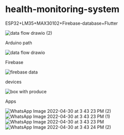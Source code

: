 # health-monitoring-system
ESP32+LM35+MAX30102+Firebase-database+Flutter

![data flow drawio (2)](https://user-images.githubusercontent.com/72807493/183589016-bedf411c-9ad0-483f-a516-dde9e8345550.png)

Arduino path

![data flow drawio](https://user-images.githubusercontent.com/72807493/183588981-30bb1f7e-2651-4ee0-878f-d76771c2bb2b.png)

Firebase

![firebase data](https://user-images.githubusercontent.com/72807493/183590847-b7b3f3b1-3159-468c-921e-fc305cd007c8.png)

devices

![box with produce](https://user-images.githubusercontent.com/72807493/183590740-ee8902e8-6292-46db-b626-3f60d7d2c1bf.jpg)

Apps

![WhatsApp Image 2022-04-30 at 3 43 23 PM (2)](https://user-images.githubusercontent.com/72807493/183590234-3f80bc7e-732d-47db-a6bf-972233559c00.jpeg)
![WhatsApp Image 2022-04-30 at 3 43 23 PM (1)](https://user-images.githubusercontent.com/72807493/183590248-8785c06d-2203-44ef-b397-761751f751a6.jpeg)
![WhatsApp Image 2022-04-30 at 3 43 23 PM](https://user-images.githubusercontent.com/72807493/183590431-05dd4c5e-875c-4bb8-944d-c297fa6b541b.jpeg)
![WhatsApp Image 2022-04-30 at 3 43 24 PM (2)](https://user-images.githubusercontent.com/72807493/183590354-7c8e60d2-ff59-4ddb-b682-6fc347fc85be.jpeg)
